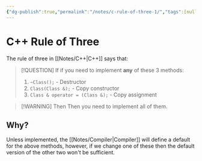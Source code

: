 ```yaml
---
{"dg-publish":true,"permalink":"/notes/c-rule-of-three-1/","tags":[null]}
---
```




# C++ Rule of Three
The rule of three in [[Notes/C++\|C++]] says that:
>[!QUESTION] If
if you need to implement **any** of these 3 methods:
>1. `~Class();` - Destructor
>2. `Class(Class &);` - Copy constructor
>3. `Class & operator = (Class &);` - Copy assignment

>[!WARNING] Then
>Then you need to implement all of them.

## Why?
Unless implemented, the [[Notes/Compiler\|Compiler]] will define a default for the above methods, however, if we change one of these then the default version of the other two won't be sufficient.
